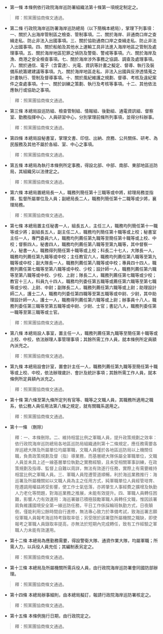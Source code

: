 * 第一條 本條例依行政院海岸巡防署組織法第十條第一項規定制定之。

> 釋：照黨團協商條文通過。

* 第二條 行政院海岸巡防署海岸巡防總局（以下簡稱本總局），掌理下列事項：一、關於入出海岸管制區之檢查、管制事項。二、關於海岸、非通商口岸之查緝走私、防止非法入出國事項。三、關於協助通商口岸之查緝走私、防止非法入出國事項。四、關於船舶及其他水上運輸工具非法進入海岸地區之管制及處理事項。五、關於海岸地區犯罪之偵防及警衛、警戒等事項。六、關於海岸及漁、商港之安全檢查事項。七、關於海岸涉外事務之協調、調查及處理事項。八、關於通信、電子（含雷達）、光電、資訊等計畫之擬定、督導、執行及裝備系統籌建建議等事項。九、關於海岸地區走私、非法入出國與反滲透情蒐之計畫執行、管制及督導事項。十、關於風紀維護之規劃、督導、考核及違紀案件之查處事項。十一、關於訓練之策劃、執行及考核等事項。十二、其他依法應執行或協助之事項。

> 釋：照黨團協商條文通過。

* 第三條 本總局設巡防組、檢查管制組、情報組、後勤組、通電資訊組、督察室、勤務指揮中心、人員研習中心，分別掌理前條所列事項，並得分科辦事。

> 釋：照黨團協商條文通過。

* 第四條 本總局設秘書室，掌理文書、印信、出納、庶務、公共關係、研考、為民服務及其他不屬於各組、室、中心之事項。

> 釋：照黨團協商條文通過。

* 第五條 本總局為執行本條例所定事務，得設北部、中部、南部、東部地區巡防局，其組織另以法律定之。

> 釋：照黨團協商條文通過。

* 第六條 本總局置總局長一人，職務列簡任第十三職等或中將，綜理局務並指揮、監督所屬單位及人員；副總局長二人，職務列簡任第十二職等或少將，襄理局務。

> 釋：照黨團協商條文通過。

* 第七條 本總局置主任秘書一人，組長五人，主任三人，職務均列簡任第十一職等或少將；副組長五人，副主任二人，職務均列簡任第十職等或上校；秘書室主任一人，專門委員六人，職務均列薦任第九職等至簡任第十職等或上校、中校；督察四人，秘書四人，職務均列薦任第八職等至第九職等，其中督察一人，秘書一人，職務得列簡任第十職等或上校；科長二十七人，大隊長一人，職務均列薦任第九職等或中校；主任教官六人，職務均列薦任第八職等至第九職等或中校；副大隊長一人，職務列薦任第八職等或中校；專員四十四人，職務列薦任第七職等至第八職等或中校、少校；設計師一人，職務列薦任第六職等至第八職等或中校、少校、上尉；隊長二人，職務列薦任第七職等或少校；教官十三人，科員九十四人，職務均列委任第五職等或薦任第六職等至第七職等或少校、上尉、中尉；副隊長二人，職務列薦任第六職等或上尉；助理設計師二人，護士二人，職務均列委任第四職等至第五職等或中尉、少尉，其中助理設計師一人，護士一人，職務得列薦任第六職等或上尉；辦事員十八人，職務列委任第三職等至第五職等或中尉、少尉、士官；書記八人，職務列委任第一職等至第三職等或士官。

> 釋：照黨團協商條文通過。

* 第八條 本總局設人事室，置主任一人，職務列薦任第九職等至簡任第十職等或上校、中校，依法辦理人事管理事項；其餘所需工作人員，就本條例所定員額內派充之。

> 釋：照黨團協商條文通過。

* 第九條 本總局設會計室，置會計主任一人，職務列薦任第九職等至簡任第十職等或上校、中校，依法辦理歲計、會計及統計事項；其餘所需工作人員，就本條例所定員額內派充之。

> 釋：照黨團協商條文通過。

* 第十條 第六條至第九條所定列有官等、職等之文職人員，其職務所適用之職系，依公務人員任用法第八條之規定，就有關職系選用之。

> 釋：照黨團協商條文通過。

* 第十一條 （刪除）

> 釋：一、本條刪除。二、維持相當比例之軍職人員，提升政策規劃之效率：依行政院海岸巡防總局各地區巡防局組織通則第十二條規定，應任務需要各岸巡總大隊及所屬單位均屬軍職，文職人員僅於各地區巡防局以上機關任職，負責政策規劃及督（指）導業務，而基層總大隊係屬全軍職單位，文職人員並未具上述一線基層單位執勤之實務經驗，且未受相關軍事訓練，在政策規劃及指導、監督上自難以周詳，無法有效遂行任務，實際上有需要維持相當比例之軍職人員。三、軍職人員陞遷管道順暢，利於海巡業務推行：海巡署及所屬機關如以文職人員為主之任用方式，純軍職單位人員經管培育、陞遷調用權益將受影響，使工作士氣低落，亦將肇生人事經費之擴增及執勤人力老化等問題，對海巡業務之推展，未能有效提升。四、軍職人員轉任困難，影響人力有效運用：海巡署雖已積極鼓勵軍職人員轉任文職，惟因該署肩負維護國境安全第一線巡防任務，平日工作係採輪班執勤方式，日夜顛倒，僅能利用公餘時間自行進修，無法專心致力於準備考試，致海巡署志願役軍職人員報考海巡特考錄取率低；另受限於該署暨所屬機關之職缺，即使報考之軍職人員錄取率提高，亦無法於短期內完成轉任，致有工作經驗之軍職人力未能有效運用。

* 第十二條 本總局為應勤務需要，得設警衛大隊、通資作業大隊，均屬軍職；所需人力，以兵役人員充任；其編制表另定之。

> 釋：照黨團協商條文通過。

* 第十三條 本總局及所屬機關所需兵役人員，由行政院海岸巡防署會同國防部辦理。

> 釋：照黨團協商條文通過。

* 第十四條 本總局辦事細則，由本總局擬訂，報請行政院海岸巡防署核定之。

> 釋：照黨團協商條文通過。

* 第十五條 本條例施行日期，由行政院定之。

> 釋：照黨團協商條文通過。

